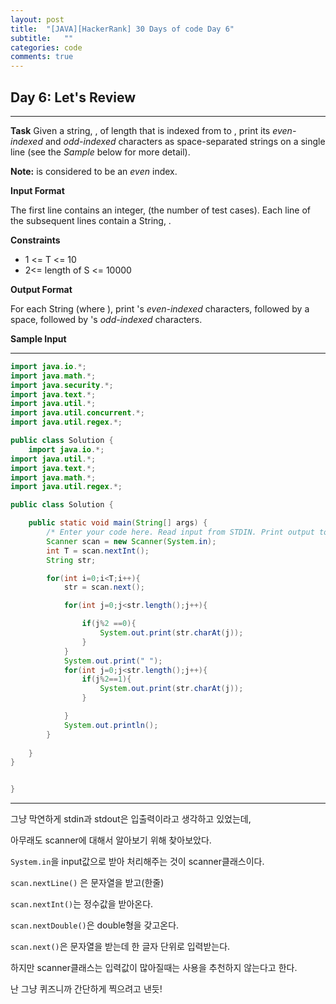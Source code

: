 ```yaml
---
layout: post
title:  "[JAVA][HackerRank] 30 Days of code Day 6"
subtitle:   ""
categories: code
comments: true
---
```




## Day 6: Let's Review

---

**Task**
Given a string, , of length  that is indexed from  to , print its *even-indexed* and *odd-indexed* characters as  space-separated strings on a single line (see the *Sample* below for more detail).

**Note:**  is considered to be an *even* index.

**Input Format**

The first line contains an integer,  (the number of test cases).
Each line  of the  subsequent lines contain a String, .

**Constraints**

- 1 <= T <= 10
- 2<= length of S <= 10000

**Output Format**

For each String  (where ), print 's *even-indexed* characters, followed by a space, followed by 's *odd-indexed* characters.

**Sample Input**

---

~~~java
import java.io.*;
import java.math.*;
import java.security.*;
import java.text.*;
import java.util.*;
import java.util.concurrent.*;
import java.util.regex.*;

public class Solution {
	import java.io.*;
import java.util.*;
import java.text.*;
import java.math.*;
import java.util.regex.*;

public class Solution {

    public static void main(String[] args) {
        /* Enter your code here. Read input from STDIN. Print output to STDOUT. Your class should be named Solution. */
        Scanner scan = new Scanner(System.in);
        int T = scan.nextInt();
        String str;

        for(int i=0;i<T;i++){
            str = scan.next();

            for(int j=0;j<str.length();j++){

                if(j%2 ==0){
                    System.out.print(str.charAt(j));
                }
            } 
            System.out.print(" ");
            for(int j=0;j<str.length();j++){
                if(j%2==1){
                    System.out.print(str.charAt(j));
                }

            }
            System.out.println();
        }
        
    }
}


}

~~~

---

그냥 막연하게 stdin과 stdout은 입출력이라고 생각하고 있었는데,

아무래도 scanner에 대해서 알아보기 위해 찾아보았다.

`System.in`을 input값으로 받아 처리해주는 것이 scanner클래스이다.

`scan.nextLine()` 은 문자열을 받고(한줄)

`scan.nextInt()`는 정수값을 받아온다.

`scan.nextDouble()`은 double형을 갖고온다.

`scan.next()`은 문자열을 받는데 한 글자 단위로 입력받는다.



하지만 scanner클래스는 입력값이 많아질때는 사용을 추천하지 않는다고 한다.

난 그냥 퀴즈니까 간단하게 찍으려고 낸듯!